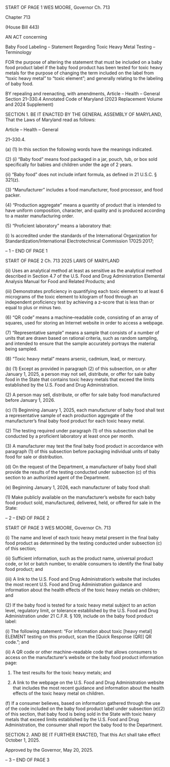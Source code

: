 START OF PAGE 1
WES MOORE, Governor Ch. 713

Chapter 713

(House Bill 443)

AN ACT concerning

Baby Food Labeling – Statement Regarding Toxic Heavy Metal Testing –
Terminology

FOR the purpose of altering the statement that must be included on a baby food product
label if the baby food product has been tested for toxic heavy metals for the purpose
of changing the term included on the label from “toxic heavy metal” to “toxic
element”; and generally relating to the labeling of baby food.

BY repealing and reenacting, with amendments,
Article – Health – General
Section 21–330.4
Annotated Code of Maryland
(2023 Replacement Volume and 2024 Supplement)

SECTION 1. BE IT ENACTED BY THE GENERAL ASSEMBLY OF MARYLAND,
That the Laws of Maryland read as follows:

Article – Health – General

21–330.4.

(a) (1) In this section the following words have the meanings indicated.

(2) (i) “Baby food” means food packaged in a jar, pouch, tub, or box sold
specifically for babies and children under the age of 2 years.

(ii) “Baby food” does not include infant formula, as defined in 21
U.S.C. § 321(z).

(3) “Manufacturer” includes a food manufacturer, food processor, and food
packer.

(4) “Production aggregate” means a quantity of product that is intended to
have uniform composition, character, and quality and is produced according to a master
manufacturing order.

(5) “Proficient laboratory” means a laboratory that:

(i) Is accredited under the standards of the International
Organization for Standardization/International Electrotechnical Commission 17025:2017;

– 1 –
END OF PAGE 1

START OF PAGE 2
Ch. 713 2025 LAWS OF MARYLAND

(ii) Uses an analytical method at least as sensitive as the analytical
method described in Section 4.7 of the U.S. Food and Drug Administration Elemental
Analysis Manual for Food and Related Products; and

(iii) Demonstrates proficiency in quantifying each toxic element to at
least 6 micrograms of the toxic element to kilogram of food through an independent
proficiency test by achieving a z–score that is less than or equal to plus or minus two.

(6) “QR code” means a machine–readable code, consisting of an array of
squares, used for storing an Internet website in order to access a webpage.

(7) “Representative sample” means a sample that consists of a number of
units that are drawn based on rational criteria, such as random sampling, and intended to
ensure that the sample accurately portrays the material being sampled.

(8) “Toxic heavy metal” means arsenic, cadmium, lead, or mercury.

(b) (1) Except as provided in paragraph (2) of this subsection, on or after
January 1, 2025, a person may not sell, distribute, or offer for sale baby food in the State
that contains toxic heavy metals that exceed the limits established by the U.S. Food and
Drug Administration.

(2) A person may sell, distribute, or offer for sale baby food manufactured
before January 1, 2026.

(c) (1) Beginning January 1, 2025, each manufacturer of baby food shall test
a representative sample of each production aggregate of the manufacturer’s final baby food
product for each toxic heavy metal.

(2) The testing required under paragraph (1) of this subsection shall be
conducted by a proficient laboratory at least once per month.

(3) A manufacturer may test the final baby food product in accordance with
paragraph (1) of this subsection before packaging individual units of baby food for sale or
distribution.

(d) On the request of the Department, a manufacturer of baby food shall provide
the results of the testing conducted under subsection (c) of this section to an authorized
agent of the Department.

(e) Beginning January 1, 2026, each manufacturer of baby food shall:

(1) Make publicly available on the manufacturer’s website for each baby
food product sold, manufactured, delivered, held, or offered for sale in the State:

– 2 –
END OF PAGE 2

START OF PAGE 3
WES MOORE, Governor Ch. 713

(i) The name and level of each toxic heavy metal present in the final
baby food product as determined by the testing conducted under subsection (c) of this
section;

(ii) Sufficient information, such as the product name, universal
product code, or lot or batch number, to enable consumers to identify the final baby food
product; and

(iii) A link to the U.S. Food and Drug Administration’s website that
includes the most recent U.S. Food and Drug Administration guidance and information
about the health effects of the toxic heavy metals on children; and

(2) If the baby food is tested for a toxic heavy metal subject to an action
level, regulatory limit, or tolerance established by the U.S. Food and Drug Administration
under 21 C.F.R. § 109, include on the baby food product label:

(i) The following statement: “For information about toxic [heavy
metal] ELEMENT testing on this product, scan the [Quick Response (QR)] QR code.”; and

(ii) A QR code or other machine–readable code that allows
consumers to access on the manufacturer’s website or the baby food product information
page:

1. The test results for the toxic heavy metals; and

2. A link to the webpage on the U.S. Food and Drug
Administration website that includes the most recent guidance and information about the
health effects of the toxic heavy metal on children.

(f) If a consumer believes, based on information gathered through the use of the
code included on the baby food product label under subsection (e)(2) of this section, that
baby food is being sold in the State with toxic heavy metals that exceed limits established
by the U.S. Food and Drug Administration, the consumer shall report the baby food to the
Department.

SECTION 2. AND BE IT FURTHER ENACTED, That this Act shall take effect
October 1, 2025.

Approved by the Governor, May 20, 2025.

– 3 –
END OF PAGE 3